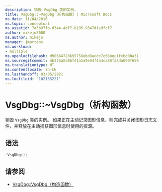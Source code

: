 ```yaml
---
description: 销毁 VsgDbg 类的实例。
title: VsgDbg::~VsgDbg（析构函数）| Microsoft Docs
ms.date: 11/04/2016
ms.topic: conceptual
ms.assetid: 7a3b97fb-d344-4df7-b195-9347d1edfcf7
author: mikejo5000
ms.author: mikejo
manager: jmartens
ms.workload:
- multiple
ms.openlocfilehash: d90664723695756ebd8acdc7c56bec1fcbd08a31
ms.sourcegitcommit: 4b323a8a8bfd1a1a9e84f4b4ca88fa8da690f656
ms.translationtype: HT
ms.contentlocale: zh-CN
ms.lasthandoff: 03/05/2021
ms.locfileid: "102155221"
---
```

# <a name="vsgdbgvsgdbg-destructor"></a>VsgDbg::~VsgDbg（析构函数）
销毁 `VsgDbg` 类的实例。 如果正在主动记录图形信息，则完成并关闭图形日志文件，并释放在主动捕获图形信息时使用的资源。

## <a name="syntax"></a>语法

```C++
~VsgDbg();
```

## <a name="see-also"></a>请参阅
- [VsgDbg::VsgDbg（构造函数）](vsgdbg-vsgdbg-constructor.md)
